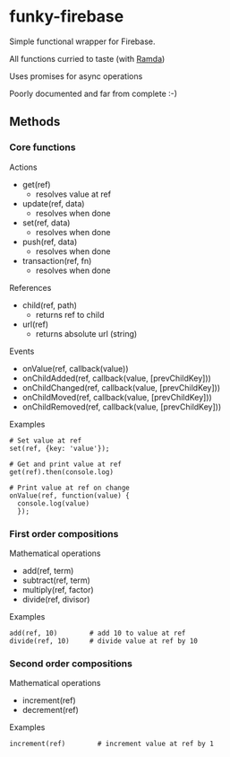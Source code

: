 # funky-firebase

Simple functional wrapper for Firebase.

All functions curried to taste (with [Ramda](http://ramdajs.com/))

Uses promises for async operations

Poorly documented and far from complete :-)

## Methods

### Core functions

Actions
- get(ref)
  - resolves value at ref
- update(ref, data)
  - resolves when done
- set(ref, data)
  - resolves when done
- push(ref, data)
  - resolves when done
- transaction(ref, fn)
  - resolves when done

References
- child(ref, path)
  - returns ref to child
- url(ref)
  - returns absolute url (string)

Events
- onValue(ref, callback(value))
- onChildAdded(ref, callback(value, [prevChildKey]))
- onChildChanged(ref, callback(value, [prevChildKey]))
- onChildMoved(ref, callback(value, [prevChildKey]))
- onChildRemoved(ref, callback(value, [prevChildKey]))

Examples
```
# Set value at ref
set(ref, {key: 'value'});

# Get and print value at ref
get(ref).then(console.log)

# Print value at ref on change
onValue(ref, function(value) {
  console.log(value)
  });
```


### First order compositions

Mathematical operations
- add(ref, term)
- subtract(ref, term)
- multiply(ref, factor)
- divide(ref, divisor)

Examples
```
add(ref, 10)        # add 10 to value at ref
divide(ref, 10)     # divide value at ref by 10
```

### Second order compositions

Mathematical operations
- increment(ref)
- decrement(ref)

Examples

```
increment(ref)        # increment value at ref by 1
```
